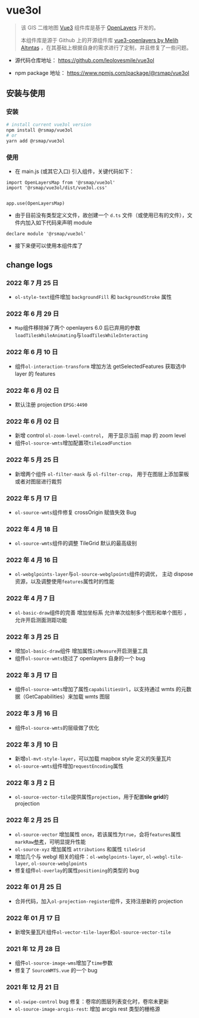 # vue3ol

> 该 GIS 二维地图 [Vue3](https://v3.cn.vuejs.org/ "Vue3 Homepage") 组件库是基于 [OpenLayers](https://openlayers.org/ "OpenLayers Homepage") 开发的。
>
> 本组件库是源于 Github 上的开源组件库 [vue3-openlayers by Melih Altıntaş](https://github.com/MelihAltintas/vue3-openlayers) ，在其基础上根据自身的需求进行了定制，并且修复了一些问题。

- 源代码仓库地址： https://github.com/leolovesmile/vue3ol

- npm package 地址： https://www.npmjs.com/package/@rsmap/vue3ol

## 安装与使用

### 安装

```bash
# install current vue3ol version
npm install @rsmap/vue3ol
# or
yarn add @rsmap/vue3ol
```

### 使用

- 在 main.js (或其它入口) 引入组件，关键代码如下：

```
import OpenLayersMap from '@rsmap/vue3ol'
import '@rsmap/vue3ol/dist/vue3ol.css'


app.use(OpenLayersMap)
```

- 由于目前没有类型定义文件，故创建一个 `d.ts` 文件（或使用已有的文件），文件内加入如下代码来声明 module

```
declare module '@rsmap/vue3ol'
```

- 接下来便可以使用本组件库了

## change logs

### 2022 年 7 月 25 日

- `ol-style-text`组件增加 `backgroundFill` 和 `backgroundStroke` 属性

### 2022 年 6 月 29 日

- `Map`组件移除掉了两个 openlayers 6.0 后已弃用的参数 `loadTilesWhileAnimating`与`loadTilesWhileInteracting`

### 2022 年 6 月 10 日

- 组件`ol-interaction-transform` 增加方法 getSelectedFeatures 获取选中 layer 的 features

### 2022 年 6 月 02 日

- 默认注册 projection `EPSG:4490`

### 2022 年 6 月 02 日

- 新增 control `ol-zoom-level-control`， 用于显示当前 map 的 zoom level
- 组件`ol-source-wmts`增加配置项`tileLoadFunction`

### 2022 年 5 月 25 日

- 新增两个组件 `ol-filter-mask` 与 `ol-filter-crop`， 用于在图层上添加蒙板或者对图层进行裁剪

### 2022 年 5 月 17 日

- `ol-source-wmts`组件修复 crossOrigin 赋值失效 Bug

### 2022 年 4 月 18 日

- `ol-source-wmts`组件的调整 TileGrid 默认的最高级别

### 2022 年 4 月 16 日

- `ol-webglpoints-layer`与`ol-source-webglpoints`组件的调优， 主动 dispose 资源，以及调整使用`features`属性时的性能

### 2022 年 4 月 7 日

- `ol-basic-draw`组件的完善 增加坐标系 允许单次绘制多个图形和单个图形 ，允许开启测面测距功能

### 2022 年 3 月 25 日

- 增加`ol-basic-draw`组件 增加属性`isMeasure`开启测量工具
- 组件`ol-source-wmts`绕过了 openlayers 自身的一个 bug

### 2022 年 3 月 17 日

- 组件`ol-source-wmts`增加了属性`capabilitiesUrl`，以支持通过 wmts 的元数据（GetCapabilities）来加载 wmts 图层

### 2022 年 3 月 16 日

- 组件`ol-source-wmts`的层级做了优化

### 2022 年 3 月 10 日

- 新增`ol-mvt-style-layer`，可以加载 mapbox style 定义的矢量瓦片
- `ol-source-wmts`组件增加`requestEncoding`属性

### 2022 年 3 月 2 日

- `ol-source-vector-tile`提供属性`projection`，用于配置**tile grid**的 projection

### 2022 年 2 月 25 日

- `ol-source-vector` 增加属性 `once`，若该属性为`true`，会将`features`属性`markRaw`[参考](https://v3.cn.vuejs.org/api/basic-reactivity.html#markraw)，可明显提升性能
- `ol-source-xyz` 增加属性 `attributions` 和属性 `tileGrid`
- 增加几个与 webgl 相关的组件：`ol-webglpoints-layer`, `ol-webgl-tile-layer`, `ol-source-webglpoints`
- 修复组件`ol-overlay`的属性`positioning`的类型的 bug

### 2022 年 01 月 25 日

- 合并代码，加入`ol-projection-register`组件，支持注册新的 projection

### 2022 年 01 月 17 日

- 新增矢量瓦片组件`ol-vector-tile-layer`和`ol-source-vector-tile`

### 2021 年 12 月 28 日

- 组件`ol-source-image-wms`增加了`time`参数
- 修复了 `SourceWMTS.vue` 的一个 bug

### 2021 年 12 月 21 日

- `ol-swipe-control` bug 修复：卷帘的图层列表变化时，卷帘未更新
- `ol-source-image-arcgis-rest`: 增加 arcgis rest 类型的栅格源
